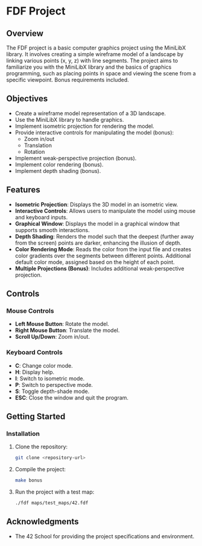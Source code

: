 # FDF Project

## Overview

The FDF project is a basic computer graphics project using the MiniLibX library. It involves creating a simple wireframe model of a landscape by linking various points (x, y, z) with line segments. The project aims to familiarize you with the MiniLibX library and the basics of graphics programming, such as placing points in space and viewing the scene from a specific viewpoint. Bonus requirements included.

## Objectives

- Create a wireframe model representation of a 3D landscape.
- Use the MiniLibX library to handle graphics.
- Implement isometric projection for rendering the model.
- Provide interactive controls for manipulating the model (bonus):
    - Zoom in/out
    - Translation
    - Rotation
- Implement weak-perspective projection (bonus).
- Implement color rendering (bonus).
- Implement depth shading (bonus).

## Features

- **Isometric Projection**: Displays the 3D model in an isometric view.
- **Interactive Controls**: Allows users to manipulate the model using mouse and keyboard inputs.
- **Graphical Window**: Displays the model in a graphical window that supports smooth interactions.
- **Depth Shading**: Renders the model such that the deepest (further away from the screen) points are darker, enhancing the illusion of depth.
- **Color Rendering Mode**: Reads the color from the input file and creates color gradients over the segments between different points. Additional default color mode, assigned based on the height of each point.
- **Multiple Projections (Bonus)**: Includes additional weak-perspective projection.

## Controls

### Mouse Controls

- **Left Mouse Button**: Rotate the model.
- **Right Mouse Button**: Translate the model.
- **Scroll Up/Down**: Zoom in/out.

### Keyboard Controls

- **C**: Change color mode.
- **H**: Display help.
- **I**: Switch to isometric mode.
- **P**: Switch to perspective mode.
- **S**: Toggle depth-shade mode.
- **ESC**: Close the window and quit the program.

## Getting Started

### Installation

1. Clone the repository:
   ```sh
   git clone <repository-url>

2. Compile the project:
   ```sh
   make bonus

3. Run the project with a test map:
   ```sh
   ./fdf maps/test_maps/42.fdf

## Acknowledgments

- The 42 School for providing the project specifications and environment.

